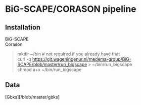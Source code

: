 # BiG-SCAPE/CORASON pipeline

## Installation
BiG-SCAPE    
Corason  

> mkdir ~/bin    # not required if you already have that  
> curl -q https://git.wageningenur.nl/medema-group/BiG-SCAPE/blob/master/run_bigscape > ~/bin/run_bigscape  
chmod a+x ~/bin/run_bigscape  
<!--
> mkdir ~/bin    # not required if you already have that  
> curl -q https://github.com/nselem/corason/blob/master/run_corason > ~/bin/run_corason  
chmod a+x ~/bin/run_corason  
-->  

## Data  
[Gbks][/blob/master/gbks]  

